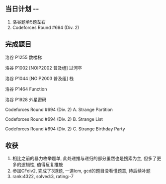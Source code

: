 
## 当日计划 -- 
1. 洛谷题单5题左右
2. Codeforces Round #694 (Div. 2) 

## 完成题目
洛谷 P1255 数楼梯

洛谷 P1002 [NOIP2002 普及组] 过河卒

洛谷 P1044 [NOIP2003 普及组] 栈

洛谷 P1464 Function

洛谷 P1928 外星密码

Codeforces Round #694 (Div. 2) A. Strange Partition

Codeforces Round #694 (Div. 2) B. Strange List

Codeforces Round #694 (Div. 2) C. Strange Birthday Party

## 收获
1. 相比之前的暴力枚举题单, 此处递推与递归的部分虽然也是搜索为主, 但多了更多的逻辑性, 值得反复推敲
2. 参加CFdiv2, 完成了3道题, 一道lcm, gcd的题目没看懂题意, 待后续补题
3. rank:4322, solved:3, rating:-7
